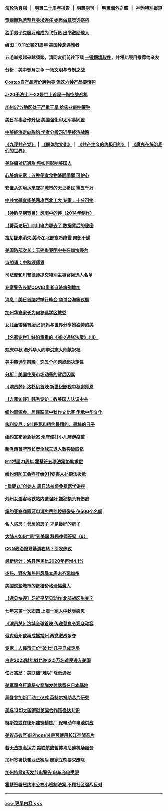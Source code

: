 #### [法轮功真相](https://github.com/gfw-breaker/truth/blob/master/README.md?t=0) &nbsp;&nbsp;|&nbsp;&nbsp; [明慧二十周年报告](https://github.com/gfw-breaker/mh-reports/blob/master/README.md?t=0) &nbsp;&nbsp;|&nbsp;&nbsp;[明慧期刊](https://github.com/gfw-breaker/mh-qikan) &nbsp;&nbsp;|&nbsp;&nbsp; [明慧海外之窗](https://github.com/gfw-breaker/mh-news/blob/master/README.md?t=0) &nbsp;&nbsp;|&nbsp;&nbsp; [神韵特别报道](https://github.com/gfw-breaker/mh-news/blob/master/shenyun.md?t=0)
#### [贺锦丽称若拜登寻求连任 她愿做其竞选搭档](../pages/nsc412/n13822648.md?t=09120401) 
#### [独手男子克服万难成为飞行员 出书激励他人](../pages/nsc412/n13822452.md?t=09120401) 
#### [组图：9.11恐袭21周年 美国悼念遇难者](../pages/nsc412/n13822610.md?t=09120401) 
#### 五毛举报越来越频繁，请网友们前往下载 [一键翻墙软件](https://github.com/gfw-breaker/ssr-accounts)，并将此项目推荐给亲友
#### [分析：美中登月之争 一场文明与专制之战](../pages/nsc412/n13819724.md?t=09120401) 
#### [Costco自产品牌价廉物美 但这六种产品要慎购](../pages/nsc412/n13818935.md?t=09120401) 
#### [J-20无法比 F-22是世上首屈一指空战战机](../pages/nsc412/n13819734.md?t=09120401) 
#### [加州97%地区处于严重干旱 给农业敲响警钟](../pages/nsc412/n13821995.md?t=09120401) 
#### [美日军事合作升级 美国强化印太军事同盟](../pages/nsc412/n13822055.md?t=09120401) 
#### [中美经济走向脱钩 学者分析习近平经济战略](../pages/nsc412/n13821985.md?t=09120401) 
#### [《九评共产党》](https://github.com/begood0513/9ping.md/blob/master/README.md) &nbsp;|&nbsp; [《解体党文化》](../../../../jtdwh.md/blob/master/README.md)  &nbsp;|&nbsp; [《共产主义的终极目的》](../../../../gczydzjmd.md/blob/master/README.md) &nbsp;|&nbsp; [《魔鬼在统治我们的世界》](../../../../mgztzwmdsj.md/blob/master/README.md) 
#### [美联储对抗通胀 将如何影响美国人](../pages/nsc412/n13821984.md?t=09120401) 
#### [心脏病专家：五种便宜食物降胆固醇 可护心](../pages/nsc412/n13821214.md?t=09120401) 
#### [安置从边境运来庇护城市的无证移民 需五千万](../pages/nsc412/n13821982.md?t=09120401) 
#### [中共大肆宣扬美网攻西北工大 专家：十分可笑](../pages/nsc412/n13821918.md?t=09120401) 
#### [【神韵早期节目】风雨中的莲（2014年制作）](../pages/nsc412/n13821937.md?t=09120401) 
#### [【菁英论坛】四川电力哪去了 数据背后的秘密](../pages/nsc412/n13821958.md?t=09120401) 
#### [拉尼娜未消失 美今冬北部寒冷降雪 南部干燥](../pages/nsc412/n13821935.md?t=09120401) 
#### [美国防部次长：无迹象表明中共在加快侵台](../pages/nsc412/n13821926.md?t=09120401) 
#### [诗朗诵：中秋颂师恩](../pages/nsc412/n13820294.md?t=09120401) 
#### [司法部和川普律师提交特别主事官候选人名单](../pages/nsc412/n13821807.md?t=09120401) 
#### [专家警告长期COVID患者自杀病例增加](../pages/nsc412/n13821882.md?t=09120401) 
#### [消息：美日首脑将举行峰会 商讨台海等议题](../pages/nsc412/n13821913.md?t=09120401) 
#### [加州华裔家长为何参选学区教委](../pages/nsc412/n13821285.md?t=09120401) 
#### [女儿面带稀有胎记 妈妈与世界分享她独特的美](../pages/nsc412/n13821418.md?t=09120401) 
#### [【名家专栏】缺陷重重的《减少通胀法案》（III）](../pages/nsc412/n13820967.md?t=09120401) 
#### [欢庆中秋 海外华人向李洪志大师献祝福](../pages/nsc412/n13821687.md?t=09120401) 
#### [美中期选举前瞻：这五个问题或起决定性](../pages/nsc412/n13821242.md?t=09120401) 
#### [分析：美国住房市场动荡的背后因素](../pages/nsc412/n13821249.md?t=09120401) 
#### [《演员梦》洛杉矶首映 新世纪影视中秋谢师恩](../pages/nsc412/n13821331.md?t=09120401) 
#### [【方菲访谈】韩秀专访：教美国人认识中共](../pages/nsc412/n13821310.md?t=09120401) 
#### [纽约同源会、居民联盟中秋作文比赛  传承中华文化](../pages/nsc412/n13821335.md?t=09120401) 
#### [朱利安尼：911是我和纽约最糟的、最棒的日子](../pages/nsc412/n13821352.md?t=09120401) 
#### [纽约宣布紧急状态 州府催打小儿麻痹疫苗](../pages/nsc412/n13821364.md?t=09120401) 
#### [新泽西首府市长贺全球三退人数突破四亿](../pages/nsc412/n13821337.md?t=09120401) 
#### [911将届21周年 霍楚签五项法案协助求偿](../pages/nsc412/n13821354.md?t=09120401) 
#### [纽约消防工会呼吁给911受害人补偿法拨款](../pages/nsc412/n13821356.md?t=09120401) 
#### [“扁康丸”创始人 周日法拉盛免费医学讲座](../pages/nsc412/n13821358.md?t=09120401) 
#### [外州女游客地铁站内遭强奸 嫌犯额头有伤疤](../pages/nsc412/n13821360.md?t=09120401) 
#### [纽约亚裔商家可申请免费监控摄像头 仅500个名额](../pages/nsc412/n13821362.md?t=09120401) 
#### [名人买房：邻居的房子 才是最好的房子](../pages/nsc412/n13821290.md?t=09120401) 
#### [大陆人如何“润”到美国 移民律师答疑（9）](../pages/nsc412/n13821281.md?t=09120401) 
#### [CNN政治报导基调右转？引发热议](../pages/nsc412/n13821055.md?t=09120401) 
#### [最新统计：洛县游民比2020年再增4.1%](../pages/nsc412/n13821277.md?t=09120401) 
#### [炎热、野火和热带风暴本周末齐现加州](../pages/nsc412/n13821259.md?t=09120401) 
#### [美国这些城市的房租价格涨幅最大](../pages/nsc412/n13821220.md?t=09120401) 
#### [【远见快评】习近平罕见动作 北部战区生变？](../pages/nsc412/n13821233.md?t=09120401) 
#### [七年来第一次团圆 上海一家人中秋表感恩](../pages/nsc412/n13821225.md?t=09120401) 
#### [《演员梦》洛城全球首映 传递善良令观众动容](../pages/nsc412/n13821326.md?t=09120401) 
#### [俄亥俄州或再成摇摆州 两党激烈争夺](../pages/nsc412/n13821136.md?t=09120401) 
#### [专家：人民币汇价“破七”几乎已成定局](../pages/nsc412/n13821198.md?t=09120401) 
#### [白宫2023财年拟允许12.5万名难民进入美国](../pages/nsc412/n13821213.md?t=09120401) 
#### [亿万富翁：美联储“难以”降低通胀](../pages/nsc412/n13821187.md?t=09120401) 
#### [美军司令打算将火箭弹发射器留在日本基地](../pages/nsc412/n13821015.md?t=09120401) 
#### [拜登参加新厂动工仪式 英特尔捐助芯片研究](../pages/nsc412/n13821014.md?t=09120401) 
#### [美与13印太国家就贸易合作路径达共识](../pages/nsc412/n13821092.md?t=09120401) 
#### [特斯拉或在德州建锂精炼厂 保电动车电池供应](../pages/nsc412/n13821081.md?t=09120401) 
#### [美议员拟严查iPhone14是否使用长江存储芯片](../pages/nsc412/n13821071.md?t=09120401) 
#### [若无法提高运力 美联航或暂停肯尼迪机场服务](../pages/nsc412/n13820257.md?t=09120401) 
#### [加州签署快餐业法案后 商家立刻要求废除](../pages/nsc412/n13820790.md?t=09120401) 
#### [加州持续9天发节电警告 电车充电受限](../pages/nsc412/n13820779.md?t=09120401) 
#### [霍楚签署纽约市公校小班制法案 不顾社区强烈反对](../pages/nsc412/n13820668.md?t=09120401) 

----
#### [ >>> 更早内容 <<< ](../indexes/nsc412-earlier.md)
